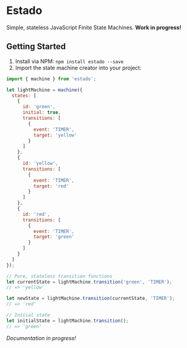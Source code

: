 # Estado
Simple, stateless JavaScript Finite State Machines. **Work in progress!**

## Getting Started
1. Install via NPM: `npm install estado --save`
2. Import the state machine creator into your project:

```js
import { machine } from 'estado';

let lightMachine = machine({
  states: [
    {
      id: 'green',
      initial: true,
      transitions: [
        {
          event: 'TIMER',
          target: 'yellow'
        }
      ]
    },
    {
      id: 'yellow',
      transitions: [
        {
          event: 'TIMER',
          target: 'red'
        }
      ]
    },
    {
      id: 'red',
      transitions: [
        {
          event: 'TIMER',
          target: 'green'
        }
      ]
    }
  ]
});

// Pure, stateless transition functions
let currentState = lightMachine.transition('green', 'TIMER');
// => 'yellow'

let newState = lightMachine.transition(currentState, 'TIMER');
// => 'red'

// Initial state
let initialState = lightMachine.transition();
// => 'green'
```

_Documentation in progress!_

